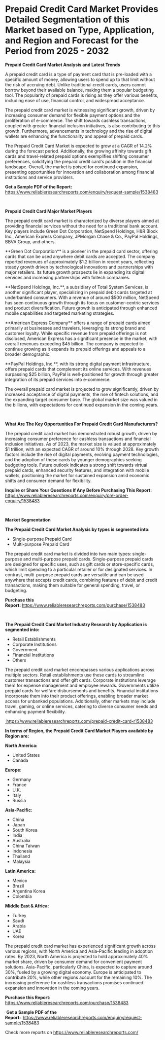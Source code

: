 <p><h1>Prepaid Credit Card Market Provides Detailed Segmentation of this Market based on Type, Application, and Region and Forecast for the Period from 2025 - 2032</h1></p><p><strong>Prepaid Credit Card Market Analysis and Latest Trends</strong></p>
<p><p>A prepaid credit card is a type of payment card that is pre-loaded with a specific amount of money, allowing users to spend up to that limit without the risk of accruing debt. Unlike traditional credit cards, users cannot borrow beyond their available balance, making them a popular budgeting tool. The popularity of prepaid cards is rising as they offer various benefits, including ease of use, financial control, and widespread acceptance.</p><p>The prepaid credit card market is witnessing significant growth, driven by increasing consumer demand for flexible payment options and the proliferation of e-commerce. The shift towards cashless transactions, coupled with greater financial inclusion initiatives, is also contributing to this growth. Furthermore, advancements in technology and the rise of digital wallets are enhancing the functionality and appeal of prepaid cards. </p><p>The Prepaid Credit Card Market is expected to grow at a CAGR of 14.2% during the forecast period. Additionally, the growing affinity towards gift cards and travel-related prepaid options exemplifies shifting consumer preferences, solidifying the prepaid credit card's position in the financial landscape. Overall, the market is poised for continued expansion, presenting opportunities for innovation and collaboration among financial institutions and service providers.</p></p>
<p><strong>Get a Sample PDF of the Report:&nbsp;</strong> <a href="https://www.reliableresearchreports.com/enquiry/request-sample/1538483?utm_campaign=2205&utm_medium=2&utm_source=Github&utm_content=ia&utm_term=10022025&utm_id=prepaid-credit-card">https://www.reliableresearchreports.com/enquiry/request-sample/1538483</a></p>
<p>&nbsp;</p>
<p><strong>Prepaid Credit Card Major Market Players</strong></p>
<p><p>The prepaid credit card market is characterized by diverse players aimed at providing financial services without the need for a traditional bank account. Key players include Green Dot Corporation, NetSpend Holdings, H&R Block Inc., American Express Company, JPMorgan Chase & Co., PayPal Holdings, BBVA Group, and others.</p><p>**Green Dot Corporation** is a pioneer in the prepaid card sector, offering cards that can be used anywhere debit cards are accepted. The company reported revenues of approximately $1.2 billion in recent years, reflecting steady growth driven by technological innovations and partnerships with major retailers. Its future growth prospects lie in expanding its digital services and increasing partnerships with fintech companies.</p><p>**NetSpend Holdings, Inc.**, a subsidiary of Total System Services, is another significant player, specializing in prepaid debit cards targeted at underbanked consumers. With a revenue of around $500 million, NetSpend has seen continuous growth through its focus on customer-centric services and product diversification. Future growth is anticipated through enhanced mobile capabilities and targeted marketing strategies.</p><p>**American Express Company** offers a range of prepaid cards aimed primarily at businesses and travelers, leveraging its strong brand and customer loyalty. While specific revenue from prepaid offerings is not disclosed, American Express has a significant presence in the market, with overall revenues exceeding $45 billion. The company is expected to continue growing as it expands its prepaid offerings and appeals to a broader demographic.</p><p>**PayPal Holdings, Inc.**, with its strong digital payment infrastructure, offers prepaid cards that complement its online services. With revenues surpassing $25 billion, PayPal is well-positioned for growth through greater integration of its prepaid services into e-commerce.</p><p>The overall prepaid card market is projected to grow significantly, driven by increased acceptance of digital payments, the rise of fintech solutions, and the expanding target consumer base. The global market size was valued in the billions, with expectations for continued expansion in the coming years.</p></p>
<p>&nbsp;</p>
<p><strong>What Are The Key Opportunities For Prepaid Credit Card Manufacturers?</strong></p>
<p><p>The prepaid credit card market has demonstrated robust growth, driven by increasing consumer preference for cashless transactions and financial inclusion initiatives. As of 2023, the market size is valued at approximately $1 trillion, with an expected CAGR of around 10% through 2028. Key growth factors include the rise of digital payments, evolving payment technologies, and the adoption of these cards by younger demographics seeking budgeting tools. Future outlook indicates a strong shift towards virtual prepaid cards, enhanced security features, and integration with mobile wallets, positioning the market for sustained expansion amid economic shifts and consumer demand for flexibility.</p></p>
<p><strong>Inquire or Share Your Questions If Any Before Purchasing This Report:</strong> <a href="https://www.reliableresearchreports.com/enquiry/pre-order-enquiry/1538483?utm_campaign=2205&utm_medium=2&utm_source=Github&utm_content=ia&utm_term=10022025&utm_id=prepaid-credit-card">https://www.reliableresearchreports.com/enquiry/pre-order-enquiry/1538483</a></p>
<p>&nbsp;</p>
<p><strong>Market Segmentation</strong></p>
<p><strong>The Prepaid Credit Card Market Analysis by types is segmented into:</strong></p>
<p><ul><li>Single-purpose Prepaid Card</li><li>Multi-purpose Prepaid Card</li></ul></p>
<p><p>The prepaid credit card market is divided into two main types: single-purpose and multi-purpose prepaid cards. Single-purpose prepaid cards are designed for specific uses, such as gift cards or store-specific cards, which limit spending to a particular retailer or for designated services. In contrast, multi-purpose prepaid cards are versatile and can be used anywhere that accepts credit cards, combining features of debit and credit transactions, making them suitable for general spending, travel, or budgeting.</p></p>
<p><strong>Purchase this Report:&nbsp;</strong><a href="https://www.reliableresearchreports.com/purchase/1538483?utm_campaign=2205&utm_medium=2&utm_source=Github&utm_content=ia&utm_term=10022025&utm_id=prepaid-credit-card">https://www.reliableresearchreports.com/purchase/1538483</a></p>
<p>&nbsp;</p>
<p><strong>The Prepaid Credit Card Market Industry Research by Application is segmented into:</strong></p>
<p><ul><li>Retail Establishments</li><li>Corporate Institutions</li><li>Government</li><li>Financial Institutions</li><li>Others</li></ul></p>
<p><p>The prepaid credit card market encompasses various applications across multiple sectors. Retail establishments use these cards to streamline customer transactions and offer gift cards. Corporate institutions leverage them for expense management and employee rewards. Governments utilize prepaid cards for welfare disbursements and benefits. Financial institutions incorporate them into their product offerings, enabling broader market access for unbanked populations. Additionally, other markets may include travel, gaming, or online services, catering to diverse consumer needs and enhancing payment flexibility.</p></p>
<p><a href="https://www.reliableresearchreports.com/prepaid-credit-card-r1538483?utm_campaign=2205&utm_medium=2&utm_source=Github&utm_content=ia&utm_term=10022025&utm_id=prepaid-credit-card">&nbsp;https://www.reliableresearchreports.com/prepaid-credit-card-r1538483</a></p>
<p><strong>In terms of Region, the Prepaid Credit Card Market Players available by Region are:</strong></p>
<p>
    <p> <strong> North America: </strong>
        <ul>
            <li>United States</li>
            <li>Canada</li>
        </ul>
        </p> 
    <p> <strong> Europe: </strong>
        <ul>
            <li>Germany</li>
            <li>France</li>
            <li>U.K.</li>
            <li>Italy</li>
            <li>Russia</li>
        </ul>
        </p> 
    <p> <strong> Asia-Pacific: </strong>
        <ul>
            <li>China</li>
            <li>Japan</li>
            <li>South Korea</li>
            <li>India</li>
            <li>Australia</li>
            <li>China Taiwan</li>
            <li>Indonesia</li>
            <li>Thailand</li>
            <li>Malaysia</li>
        </ul>
        </p> 
    <p> <strong> Latin America: </strong>
        <ul>
            <li>Mexico</li>
            <li>Brazil</li>
            <li>Argentina Korea</li>
            <li>Colombia</li>
        </ul>
        </p> 
    <p> <strong> Middle East & Africa: </strong>
        <ul>
            <li>Turkey</li>
            <li>Saudi</li>
            <li>Arabia</li>
            <li>UAE</li>
            <li>Korea</li>
        </ul>
    </p>
    </p>
<p><p>The prepaid credit card market has experienced significant growth across various regions, with North America and Asia-Pacific leading in adoption rates. By 2023, North America is projected to hold approximately 40% market share, driven by consumer demand for convenient payment solutions. Asia-Pacific, particularly China, is expected to capture around 30%, fueled by a growing digital economy. Europe is anticipated to contribute 20%, while other regions account for the remaining 10%. The increasing preference for cashless transactions promises continued expansion and innovation in the coming years.</p></p>
<p><strong>Purchase this Report: </strong><a href="https://www.reliableresearchreports.com/purchase/1538483?utm_campaign=2205&utm_medium=2&utm_source=Github&utm_content=ia&utm_term=10022025&utm_id=prepaid-credit-card">https://www.reliableresearchreports.com/purchase/1538483</a></p>
<p>&nbsp;<strong>Get a Sample PDF of the Report:&nbsp;&nbsp;</strong><a href="https://www.reliableresearchreports.com/enquiry/request-sample/1538483?utm_campaign=2205&utm_medium=2&utm_source=Github&utm_content=ia&utm_term=10022025&utm_id=prepaid-credit-card">https://www.reliableresearchreports.com/enquiry/request-sample/1538483</a></p>
<p><strong></strong></p>
<p>Check more reports on <a href="https://www.reliableresearchreports.com/?utm_campaign=2205&utm_medium=2&utm_source=Github&utm_content=ia&utm_term=10022025&utm_id=prepaid-credit-card">https://www.reliableresearchreports.com/</a></p>
